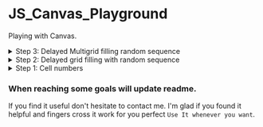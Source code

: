 # JS_Canvas_Playground

Playing with Canvas.

<details>
<summary>Step 3: Delayed Multigrid filling random sequence</summary>

 - by default there is grid 4 x 4, you can select square number up to 25
   and it will redraw grid
 - filling is syncronizet, -outer and innergrid
 - outergrid use more bold
 - Disabled Fill button after you made your choice
</details>

<details>
<summary>Step 2: Delayed grid filling with random sequence</summary>

 - still only thing you can provide is dimensions
 - You cannot interact at this moment, just to reload and it will do it again
 - Not promiss I will make a button to clear screen.
</details>

<details>
<summary>Step 1: Cell numbers</summary>
 
  -  dimensions you provide in DIM variable (it is square) valid for all versions
  - when you hover over table it will write cell number in cell. horizontal sequence.
  - uncomment line and you can draw with black. Have your own approach and create eraser and picking color, make grid thicker and you have option to make nice drawing table in browser
  </details>

### When reaching some goals will update readme.

If you find it useful don't hesitate to contact me. I'm glad if you found it helpful and fingers cross it work for you perfect `Use It whenever you want`.
